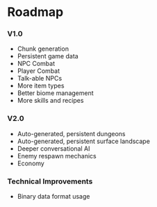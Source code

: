 # Roadmap

### V1.0

* Chunk generation
* Persistent game data
* NPC Combat
* Player Combat
* Talk-able NPCs
* More item types
* Better biome management
* More skills and recipes

### V2.0

* Auto-generated, persistent dungeons
* Auto-generated, persistent surface landscape
* Deeper conversational AI
* Enemy respawn mechanics
* Economy

### Technical Improvements

* Binary data format usage
